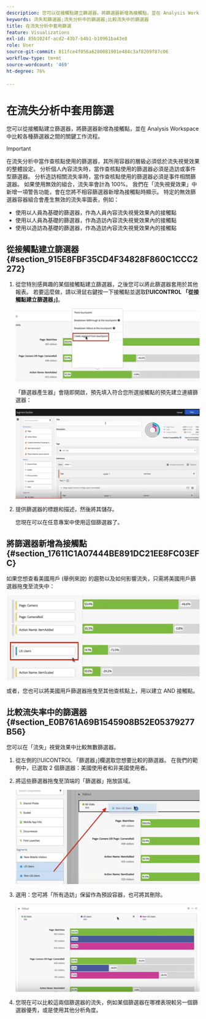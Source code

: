 ```yaml
---
description: 您可以從接觸點建立篩選器，將篩選器新增為接觸點，並在 Analysis Workspace 中比較各種篩選器之間的關鍵工作流程。
keywords: 流失和篩選器;流失分析中的篩選器;比較流失中的篩選器
title: 在流失分析中套用篩選
feature: Visualizations
exl-id: 85b1024f-acd2-43b7-b4b1-b10961ba43e8
role: User
source-git-commit: 811fce4f056a6280081901e484c3af8209f87c06
workflow-type: tm+mt
source-wordcount: '469'
ht-degree: 76%

---
```


# 在流失分析中套用篩選

您可以從接觸點建立篩選器，將篩選器新增為接觸點，並在 Analysis Workspace 中比較各種篩選器之間的關鍵工作流程。

>[!IMPORTANT]
>
>在流失分析中當作查核點使用的篩選器，其所用容器的層級必須低於流失視覺效果的整體設定。 分析個人內容流失時，當作查核點使用的篩選器必須是造訪或事件型篩選器。 分析造訪相關流失率時，當作查核點使用的篩選器必須是事件相關篩選器。 如果使用無效的組合，流失率會計為 100%。 我們在「流失視覺效果」中新增一項警告功能，會在您將不相容篩選器新增為接觸點時顯示。 特定的無效篩選器容器組合會產生無效的流失率圖表，例如：

* 使用以人員為基礎的篩選器，作為人員內容流失視覺效果內的接觸點
* 使用以人員為基礎的篩選器，作為造訪內容流失視覺效果內的接觸點
* 使用以造訪為基礎的篩選器，作為造訪內容流失視覺效果內的接觸點

## 從接觸點建立篩選器 {#section_915E8FBF35CD4F34828F860C1CCC2272}

1. 從您特別感興趣的某個接觸點建立篩選器，之後您可以將此篩選器套用於其他報表。 若要這麼做，請以滑鼠右鍵按一下接觸點並選取&#x200B;**[!UICONTROL 「從接觸點建立篩選器」]**。

   ![反白顯示「從接觸點建立區段」的「接觸點」下拉式功能表。](assets/segment-from-touchpoint.png)

   「篩選器產生器」會隨即開啟，預先填入符合您所選接觸點的預先建立連續篩選器：

   ![篩選產生器會顯示預先填入和預先建立的循序篩選。](assets/segment-builder.png)

1. 提供篩選器的標題和描述，然後將其儲存。

   您現在可以在任意專案中使用這個篩選器了。

## 將篩選器新增為接觸點 {#section_17611C1A07444BE891DC21EE8FC03EFC}

如果您想查看美國用戶 (舉例來說) 的趨勢以及如何影響流失，只需將美國用戶篩選器拖曳至流失中：

![已選取並反白顯示「美國使用者」篩選器，以拖曳至流失中。](assets/segment-touchpoint.png)

或者，您也可以將美國用戶篩選器拖曳至其他查核點上，用以建立 AND 接觸點。

## 比較流失率中的篩選器 {#section_E0B761A69B1545908B52E05379277B56}

您可以在「流失」視覺效果中比較無數篩選器。

1. 從左側的[!UICONTROL 「篩選器」]欄選取您想要比較的篩選器。 在我們的範例中，已選取 2 個篩選器：美國使用者和非美國使用者。
1. 將這些篩選器拖曳至頂端的「篩選器」拖放區域。

   ![所選篩選器和指向篩選拖放區域的紅色箭頭的流失視覺效果。](assets/segment-drop.png)

1. 選用：您可將「所有造訪」保留作為預設容器，也可將其刪除。

   ![在上一步中拖曳的流失顯示所有造訪以及兩個篩選器。](assets/seg-compare.png)

1. 您現在可以比較這兩個篩選器的流失，例如某個篩選器在哪裡表現較另一個篩選器優秀，或是使用其他分析角度。

